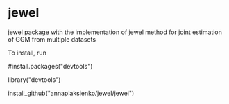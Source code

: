 # jewel
jewel package with the implementation of jewel method for joint estimation of GGM from multiple datasets


To install, run

#install.packages("devtools")

library("devtools")

install_github("annaplaksienko/jewel/jewel")
